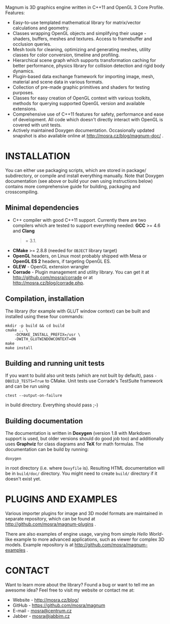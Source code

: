 Magnum is 3D graphics engine written in C++11 and OpenGL 3 Core Profile.
Features:

 * Easy-to-use templated mathematical library for matrix/vector calculations
   and geometry.
 * Classes wrapping OpenGL objects and simplifying their usage - shaders,
   buffers, meshes and textures. Access to framebuffer and occlusion queries.
 * Mesh tools for cleaning, optimizing and generating meshes, utility classes
   for color conversion, timeline and profiling.
 * Hierarchical scene graph which supports transformation caching for better
   performance, physics library for collision detection and rigid body
   dynamics.
 * Plugin-based data exchange framework for importing image, mesh, material
   and scene data in various formats.
 * Collection of pre-made graphic primitives and shaders for testing purposes.
 * Classes for easy creation of OpenGL context with various toolkits, methods
   for querying supported OpenGL version and available extensions.
 * Comprehensive use of C++11 features for safety, performance and ease of
   development. All code which doesn't directly interact with OpenGL is
   covered with unit tests.
 * Actively maintained Doxygen documentation. Occasionally updated snapshot is
   also available online at http://mosra.cz/blog/magnum-doc/ .

INSTALLATION
============

You can either use packaging scripts, which are stored in package/
subdirectory, or compile and install everything manually. Note that Doxygen
documentation (see above or build your own using instructions below) contains
more comprehensive guide for building, packaging and crosscompiling.

Minimal dependencies
--------------------

 * C++ compiler with good C++11 support. Currently there are two compilers
   which are tested to support everything needed: **GCC** >= 4.6 and **Clang**
   >= 3.1.
 * **CMake** >= 2.8.8 (needed for `OBJECT` library target)
 * **OpenGL** headers, on Linux most probably shipped with Mesa or
   **OpenGL ES 2** headers, if targeting OpenGL ES.
 * **GLEW** - OpenGL extension wrangler
 * **Corrade** - Plugin management and utility library. You can get it at
   http://github.com/mosra/corrade or at http://mosra.cz/blog/corrade.php.

Compilation, installation
-------------------------

The library (for example with GLUT window context) can be built and installed
using these four commands:

    mkdir -p build && cd build
    cmake .. \
        -DCMAKE_INSTALL_PREFIX=/usr \
        -DWITH_GLUTWINDOWCONTEXT=ON
    make
    make install

Building and running unit tests
-------------------------------

If you want to build also unit tests (which are not built by default), pass
`-DBUILD_TESTS=True` to CMake. Unit tests use Corrade's TestSuite framework
and can be run using

    ctest --output-on-failure

in build directory. Everything should pass ;-)

Building documentation
----------------------

The documentation is written in **Doxygen** (version 1.8 with Markdown support
is used, but older versions should do good job too) and additionally uses
**Graphviz** for class diagrams and **TeX** for math formulas. The
documentation can be build by running:

    doxygen

in root directory (i.e. where `Doxyfile` is). Resulting HTML documentation
will be in `build/doc/` directory. You might need to create `build/` directory
if it doesn't exist yet.

PLUGINS AND EXAMPLES
====================

Various importer plugins for image and 3D model formats are maintained in
separate repository, which can be found at
http://github.com/mosra/magnum-plugins .

There are also examples of engine usage, varying from simple *Hello
World*-like example to more advanced applications, such as viewer for complex
3D models. Example repository is at http://github.com/mosra/magnum-examples .

CONTACT
=======

Want to learn more about the library? Found a bug or want to tell me an
awesome idea? Feel free to visit my website or contact me at:

 * Website - http://mosra.cz/blog/
 * GitHub - https://github.com/mosra/magnum
 * E-mail - mosra@centrum.cz
 * Jabber - mosra@jabbim.cz

